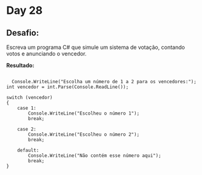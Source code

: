 # Day 28

## Desafio:

Escreva um programa C# que simule um sistema de votação, contando votos e anunciando o vencedor.

**Resultado:**

```cshap

  Console.WriteLine("Escolha um número de 1 a 2 para os vencedores:");
int vencedor = int.Parse(Console.ReadLine());

switch (vencedor)
{
    case 1:
        Console.WriteLine("Escolheu o número 1");
        break;

    case 2:
        Console.WriteLine("Escolheu o número 2");
        break;

    default:
        Console.WriteLine("Não contém esse número aqui");
        break;
}

